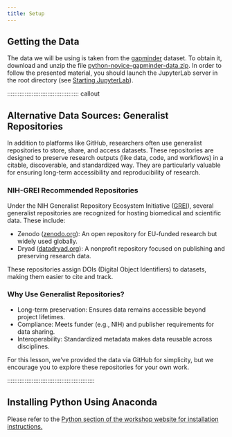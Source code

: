 ```yaml
---
title: Setup
---
```


## Getting the Data

The data we will be using is taken from the [gapminder] dataset.
To obtain it, download and unzip the file
[python-novice-gapminder-data.zip](files/python-novice-gapminder-data.zip).
In order to follow the presented material, you should launch the JupyterLab
server in the root directory (see [Starting JupyterLab](episodes/01-run-quit.md#starting-jupyterlab)).

::::::::::::::::::::::::::::::::::::::::: callout

## Alternative Data Sources: Generalist Repositories

In addition to platforms like GitHub, researchers often use generalist repositories to store, share, and access datasets. These repositories are designed to preserve research outputs (like data, code, and workflows) in a citable, discoverable, and standardized way. They are particularly valuable for ensuring long-term accessibility and reproducibility of research.

### NIH-GREI Recommended Repositories
Under the NIH Generalist Repository Ecosystem Initiative ([GREI](https://datascience.nih.gov/data-ecosystem/generalist-repository-ecosystem-initiative)), several generalist repositories are recognized for hosting biomedical and scientific data. These include:

* Zenodo ([zenodo.org](https://about.zenodo.org/)): An open repository for EU-funded research but widely used globally.
* Dryad ([datadryad.org](https://datadryad.org/about)): A nonprofit repository focused on publishing and preserving research data.

These repositories assign DOIs (Digital Object Identifiers) to datasets, making them easier to cite and track.

### Why Use Generalist Repositories?

* Long-term preservation: Ensures data remains accessible beyond project lifetimes.
* Compliance: Meets funder (e.g., NIH) and publisher requirements for data sharing.
* Interoperability: Standardized metadata makes data reusable across disciplines.

For this lesson, we’ve provided the data via GitHub for simplicity, but we encourage you to explore these repositories for your own work.

::::::::::::::::::::::::::::::::::::::::::::::::::

## Installing Python Using Anaconda

Please refer to the [Python section of the workshop website for installation instructions.](https://carpentries.github.io/workshop-template/install_instructions/#python)



[gapminder]: https://en.wikipedia.org/wiki/Gapminder_Foundation



